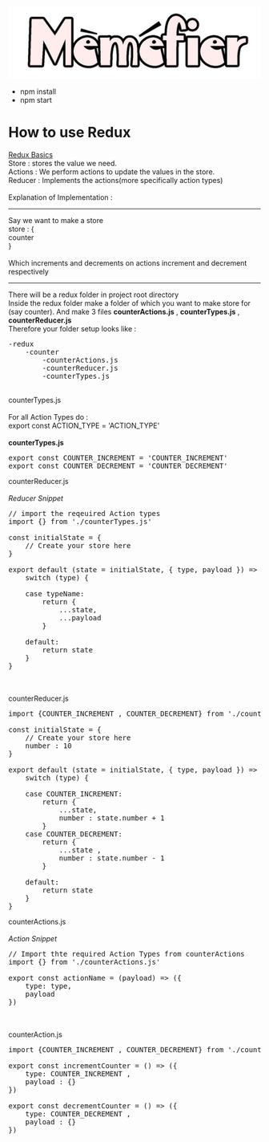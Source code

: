 ![](assets/logo.png)
* npm install
* npm start

# How to use Redux
<a href="https://redux.js.org/basics/basic-tutorial">Redux Basics</a>
<br>
Store : stores the value we need.<br>
Actions : We perform actions to update the values in the store.<br>
Reducer : Implements the actions(more specifically action types)
<br><br>
Explanation of Implementation : 
<hr>
Say we want to make a store <br>
store : { <br>
counter<br>
}
<br><br>
Which increments and decrements on actions increment and decrement respectively
<hr>
There will be a redux folder in project root directory
<br>
Inside the redux folder make a folder of which you want to make store for (say counter).
And make 3 files <b>counterActions.js</b> , <b>counterTypes.js</b> , <b>counterReducer.js</b>
<br>
Therefore your folder setup looks like :
<pre>
-redux
    -counter
        -counterActions.js
        -counterReducer.js
        -counterTypes.js
</pre>

<br>
counterTypes.js
<br><br>
For all Action Types do : <br>
export const ACTION_TYPE = 'ACTION_TYPE'
<br><br>
<b>counterTypes.js</b>
<pre>
export const COUNTER_INCREMENT = 'COUNTER_INCREMENT'
export const COUNTER_DECREMENT = 'COUNTER_DECREMENT'
</pre>

counterReducer.js
<br><br>
<i>Reducer Snippet</i>
<pre>
// import the reqeuired Action types
import {} from './counterTypes.js'

const initialState = {
    // Create your store here
}

export default (state = initialState, { type, payload }) => {
    switch (type) {

    case typeName:
        return { 
            ...state, 
            ...payload 
        }

    default:
        return state
    }
}
</pre>
<br><br>counterReducer.js
<pre>
import {COUNTER_INCREMENT , COUNTER_DECREMENT} from './counterTypes.js'

const initialState = {
    // Create your store here
    number : 10
}

export default (state = initialState, { type, payload }) => {
    switch (type) {

    case COUNTER_INCREMENT:
        return { 
            ...state, 
            number : state.number + 1 
        }
    case COUNTER_DECREMENT:
        return {
            ...state ,
            number : state.number - 1
        }

    default:
        return state
    }
}
</pre>


counterActions.js
<br><br>
<i>Action Snippet</i>
<pre>
// Import thte required Action Types from counterActions
import {} from './counterActions.js'

export const actionName = (payload) => ({
    type: type,
    payload
})
</pre>
<br><br>counterAction.js
<pre>
import {COUNTER_INCREMENT , COUNTER_DECREMENT} from './counterActions.js'

export const incrementCounter = () => ({
    type: COUNTER_INCREMENT ,
    payload : {}
})

export const decrementCounter = () => ({
    type: COUNTER_DECREMENT ,
    payload : {}
})

</pre>
